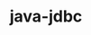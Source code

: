 ---
title: java-jdbc
registryType: instrumentation
tags:
  - opentracing
  
  - Java
  
repo: https://github.com/opentracing-contrib/java-jdbc
license: Apache License 2.0
description: OpenTracing Instrumentation for JDBC
authors: OpenTracing Contributors
otVersion: latest
---